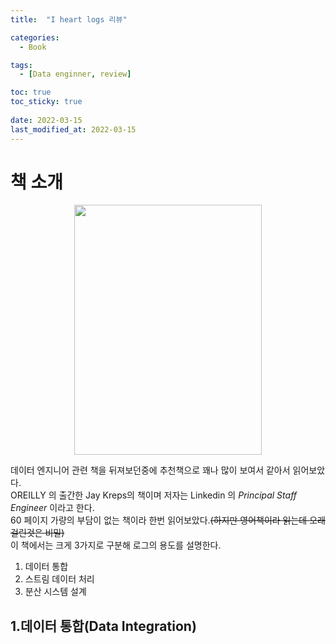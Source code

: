 ```yaml
---
title:  "I heart logs 리뷰"

categories:
  - Book

tags:
  - [Data enginner, review]

toc: true
toc_sticky: true
 
date: 2022-03-15
last_modified_at: 2022-03-15
---
```


# 책 소개 
<p align="center"><img src="https://user-images.githubusercontent.com/37405384/158525405-f7b5dc66-bf87-4d68-88d7-90b558f0911f.png" width="300" height="400"></p>

데이터 엔지니어 관련 책을 뒤져보던중에 추천책으로 꽤나 많이 보여서 같아서 읽어보았다.  
OREILLY 의 출간한 Jay Kreps의 책이며 저자는 Linkedin 의 *Principal Staff Engineer* 이라고 한다.  
60 페이지 가량의 부담이 없는 책이라 한번 읽어보았다.~~(하지만 영어책이라 읽는데 오래걸린것은 비밀)~~  
이 책에서는 크게 3가지로 구분해 로그의 용도를 설명한다.

1. 데이터 통합
2. 스트림 데이터 처리
3. 분산 시스템 설계


## 1.데이터 통합(Data Integration)
